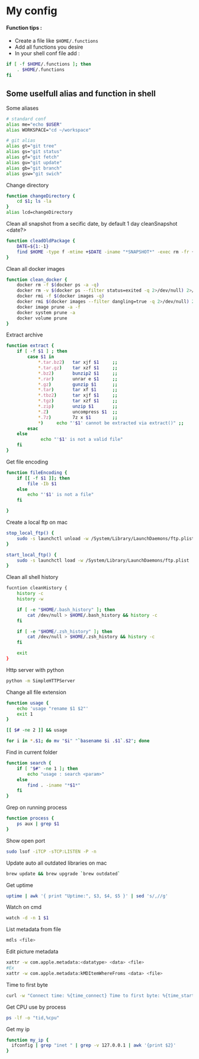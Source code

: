 # My config

#### Function tips : 
- Create a file like `$HOME/.functions`
- Add all functions you desire
- In your shell conf file add : 
```bash
if [ -f $HOME/.functions ]; then
    . $HOME/.functions
fi
```

Some uselfull alias and function in shell
-----------------------------------------

Some aliases 
```bash
# standard conf
alias me="echo $USER"
alias WORKSPACE="cd ~/workspace"

# git alias
alias gt="git tree"
alias gs="git status"
alias gf="git fetch"
alias gu="git update"
alias gb="git branch"
alias gsw="git swich"
```

Change directory
```bash
function changeDirectory {
	cd $1; ls -la
}
alias lcd=changeDirectory
```

Clean all snapshot from a secific date, by default 1 day 
cleanSnapshot <date?>
```bash
function cleadOldPackage {
	DATE=${1:-1}
	find $HOME -type f -mtime +$DATE -iname "*SNAPSHOT*" -exec rm -fr {} \;
}

```

Clean all docker images
```bash
function clean_docker {
    docker rm -f $(docker ps -a -q) 
    docker rm -v $(docker ps --filter status=exited -q 2>/dev/null) 2>/dev/null
    docker rmi -f $(docker images -q)
    docker rmi $(docker images --filter dangling=true -q 2>/dev/null) 2>/dev/null
    docker image prune -a -f
    docker system prune -a
    docker volume prune
}
```

Extract archive
```bash
function extract {
	if [ -f $1 ] ; then 
	    case $1 in 
	        *.tar.bz2)   tar xjf $1     ;; 
	        *.tar.gz)    tar xzf $1     ;; 
	        *.bz2)       bunzip2 $1     ;; 
	        *.rar)       unrar e $1     ;; 
	        *.gz)        gunzip $1      ;; 
	        *.tar)       tar xf $1      ;; 
	        *.tbz2)      tar xjf $1     ;; 
	        *.tgz)       tar xzf $1     ;; 
	        *.zip)       unzip $1       ;; 
	        *.Z)         uncompress $1  ;; 
	        *.7z)        7z x $1        ;; 
	        *)     echo "'$1' cannot be extracted via extract()" ;; 
	    esac 
	else 
	         echo "'$1' is not a valid file" 
	fi 
}
```

Get file encoding
```bash
function fileEncoding {
	if [[ -f $1 ]]; then
		file -Ib $1
	else
		echo "'$1' is not a file"
	fi

}
```

Create a local ftp on mac
```bash
stop_local_ftp() {
	sudo -s launchctl unload -w /System/Library/LaunchDaemons/ftp.plist
}

start_local_ftp() {
	sudo -s launchctl load -w /System/Library/LaunchDaemons/ftp.plist
}
```

Clean all shell history
```bash
fucntion cleanHistory {
	history -c
	history -w

	if [ -e "$HOME/.bash_history" ]; then
		cat /dev/null > $HOME/.bash_history && history -c
	fi

	if [ -e "$HOME/.zsh_history" ]; then
		cat /dev/null > $HOME/.zsh_history && history -c
	fi

	exit
}
```

Http server with python
```bash
python -m SimpleHTTPServer
```

Change all file extension
```bash
function usage {
	echo 'usage "rename $1 $2"'
	exit 1
}

[[ $# -ne 2 ]] && usage

for i in *.$1; do mv "$i" "`basename $i .$1`.$2"; done
```

Find in current folder
```bash
function search {
	if [ "$#" -ne 1 ]; then
		echo "usage : search <param>"
	else
		find . -iname "*$1*"
	fi
}
```

Grep on running process
```bash
function process {
	ps aux | grep $1
}
```

Show open port
```bash
sudo lsof -iTCP -sTCP:LISTEN -P -n
```

Update auto all outdated libraries on mac
```bash
brew update && brew upgrade `brew outdated`
```

Get uptime
```bash
uptime | awk '{ print "Uptime:", $3, $4, $5 }' | sed 's/,//g'
```

Watch on cmd
```bash
watch -d -n 1 $1
```

List metadata from file 
```bash
mdls <file>
```

Edit picture metadata
```bash
xattr -w com.apple.metadata:<datatype> <data> <file>
#Ex 
xattr -w com.apple.metadata:kMDItemWhereFroms <data> <file>
``` 

Time to first byte
```bash
curl -w "Connect time: %{time_connect} Time to first byte: %{time_starttransfer} Total time: %{time_total}" <OPTION> <URL>
```

Get CPU use by process
```bash
ps -lf -o "tid,%cpu"
``` 

Get my ip
```bash
function my_ip {
  ifconfig | grep "inet " | grep -v 127.0.0.1 | awk '{print $2}'
}
```